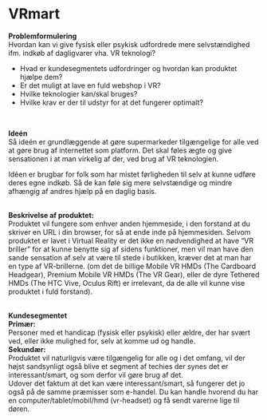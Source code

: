 # VRmart

<b>Problemformulering</b><br>
Hvordan kan vi give fysisk eller psykisk udfordrede mere selvstændighed ifm. indkøb af dagligvarer vha. VR teknologi?<br>
- Hvad er kundesegmentets udfordringer og hvordan kan produktet hjælpe dem? <br>
- Er det muligt at lave en fuld webshop i VR?<br>
- Hvilke teknologier kan/skal bruges?<br>
- Hvilke krav er der til udstyr for at det fungerer optimalt? <br>
<br>

<b>Ideén</b><br>
Så ideén er grundlæggende at gøre supermarkeder tilgængelige for alle ved at gøre brug af internettet som platform. Det skal føles ægte og give sensationen i at man virkelig af der, ved brug af VR teknologien.

Idéen er brugbar for folk som har mistet førligheden til selv at kunne udføre deres egne indkøb. Så de kan føle sig mere selvstændige og mindre afhængig af andres hjælp på en daglig basis.
<br><br>

<b>Beskrivelse af produktet:</b><br>
Produktet vil fungere som enhver anden hjemmeside, i den forstand at du skriver en URL i din browser, for så at ende inde på hjemmesiden.
Selvom produktet er lavet i Virtual Reality er det ikke en nødvendighed at have “VR briller” for at kunne benytte sig af sidens funktioner, men vil man have den sande sensation af selv at være til stede i butikken, kræver det at man har en type af VR-brillerne.
(om det de billige Mobile VR HMDs (The Cardboard Headgear), Premium Mobile VR HMDs (The VR Gear), eller de dyre Tethered HMDs  (The HTC Vive, Oculus Rift) er irrelevant, da de alle vil kunne vise produktet i fuld forstand).
<br><br>


<b>Kundesegmentet</b><br>
<b>Primær:</b><br>
Personer med et handicap (fysisk eller psykisk) eller ældre, der har svært ved, eller ikke mulighed for, selv at komme ud og handle.
<br>
<b>Sekundær:</b><br>
Produktet vil naturligvis være tilgængelig for alle og i det omfang, vil der højst sandsynligt også blive et segment af techies der synes det er interessant/smart, og som derfor vil gøre brug af det.
<br>
Udover det faktum at det kan være interessant/smart, så fungerer det jo også på de samme præmisser som e-handel. Du kan handle hvorend du har en computer/tablet/mobil/hmd (vr-headset) og få sendt varerne lige til døren.
